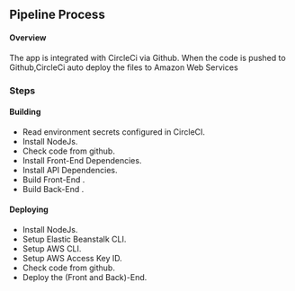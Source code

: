 ## Pipeline Process

#### Overview

The app is integrated with CircleCi via Github.
When the code is pushed to Github,CircleCi auto deploy the files to Amazon Web Services

### Steps

#### Building

- Read environment secrets configured in CircleCI.
- Install NodeJs.
- Check code from github.
- Install Front-End Dependencies.
- Install API Dependencies.
- Build Front-End .
- Build Back-End .

#### Deploying

- Install NodeJs.
- Setup Elastic Beanstalk CLI.
- Setup AWS CLI.
- Setup AWS Access Key ID.
- Check code from github.
- Deploy the (Front and Back)-End.
